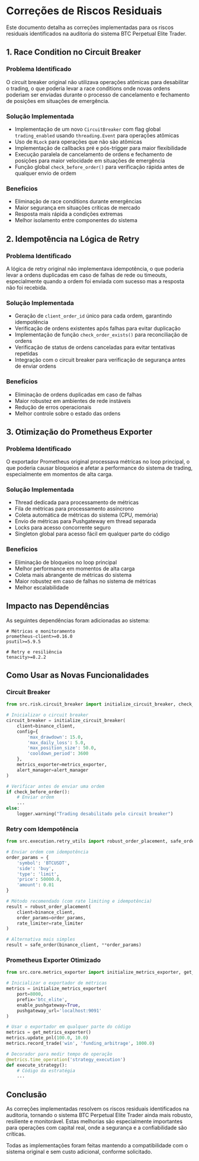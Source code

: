 # Correções de Riscos Residuais

Este documento detalha as correções implementadas para os riscos residuais identificados na auditoria do sistema BTC Perpetual Elite Trader.

## 1. Race Condition no Circuit Breaker

### Problema Identificado
O circuit breaker original não utilizava operações atômicas para desabilitar o trading, o que poderia levar a race conditions onde novas ordens poderiam ser enviadas durante o processo de cancelamento e fechamento de posições em situações de emergência.

### Solução Implementada
- Implementação de um novo `CircuitBreaker` com flag global `trading_enabled` usando `threading.Event` para operações atômicas
- Uso de `RLock` para operações que não são atômicas
- Implementação de callbacks pré e pós-trigger para maior flexibilidade
- Execução paralela de cancelamento de ordens e fechamento de posições para maior velocidade em situações de emergência
- Função global `check_before_order()` para verificação rápida antes de qualquer envio de ordem

### Benefícios
- Eliminação de race conditions durante emergências
- Maior segurança em situações críticas de mercado
- Resposta mais rápida a condições extremas
- Melhor isolamento entre componentes do sistema

## 2. Idempotência na Lógica de Retry

### Problema Identificado
A lógica de retry original não implementava idempotência, o que poderia levar a ordens duplicadas em caso de falhas de rede ou timeouts, especialmente quando a ordem foi enviada com sucesso mas a resposta não foi recebida.

### Solução Implementada
- Geração de `client_order_id` único para cada ordem, garantindo idempotência
- Verificação de ordens existentes após falhas para evitar duplicação
- Implementação de função `check_order_exists()` para reconciliação de ordens
- Verificação de status de ordens canceladas para evitar tentativas repetidas
- Integração com o circuit breaker para verificação de segurança antes de enviar ordens

### Benefícios
- Eliminação de ordens duplicadas em caso de falhas
- Maior robustez em ambientes de rede instáveis
- Redução de erros operacionais
- Melhor controle sobre o estado das ordens

## 3. Otimização do Prometheus Exporter

### Problema Identificado
O exportador Prometheus original processava métricas no loop principal, o que poderia causar bloqueios e afetar a performance do sistema de trading, especialmente em momentos de alta carga.

### Solução Implementada
- Thread dedicada para processamento de métricas
- Fila de métricas para processamento assíncrono
- Coleta automática de métricas do sistema (CPU, memória)
- Envio de métricas para Pushgateway em thread separada
- Locks para acesso concorrente seguro
- Singleton global para acesso fácil em qualquer parte do código

### Benefícios
- Eliminação de bloqueios no loop principal
- Melhor performance em momentos de alta carga
- Coleta mais abrangente de métricas do sistema
- Maior robustez em caso de falhas no sistema de métricas
- Melhor escalabilidade

## Impacto nas Dependências

As seguintes dependências foram adicionadas ao sistema:

```
# Métricas e monitoramento
prometheus-client>=0.16.0
psutil>=5.9.5

# Retry e resiliência
tenacity>=8.2.2
```

## Como Usar as Novas Funcionalidades

### Circuit Breaker

```python
from src.risk.circuit_breaker import initialize_circuit_breaker, check_before_order

# Inicializar o circuit breaker
circuit_breaker = initialize_circuit_breaker(
    client=binance_client,
    config={
        'max_drawdown': 15.0,
        'max_daily_loss': 5.0,
        'max_position_size': 50.0,
        'cooldown_period': 3600
    },
    metrics_exporter=metrics_exporter,
    alert_manager=alert_manager
)

# Verificar antes de enviar uma ordem
if check_before_order():
    # Enviar ordem
    ...
else:
    logger.warning("Trading desabilitado pelo circuit breaker")
```

### Retry com Idempotência

```python
from src.execution.retry_utils import robust_order_placement, safe_order

# Enviar ordem com idempotência
order_params = {
    'symbol': 'BTCUSDT',
    'side': 'buy',
    'type': 'limit',
    'price': 50000.0,
    'amount': 0.01
}

# Método recomendado (com rate limiting e idempotência)
result = robust_order_placement(
    client=binance_client,
    order_params=order_params,
    rate_limiter=rate_limiter
)

# Alternativa mais simples
result = safe_order(binance_client, **order_params)
```

### Prometheus Exporter Otimizado

```python
from src.core.metrics_exporter import initialize_metrics_exporter, get_metrics_exporter

# Inicializar o exportador de métricas
metrics = initialize_metrics_exporter(
    port=8000,
    prefix='btc_elite',
    enable_pushgateway=True,
    pushgateway_url='localhost:9091'
)

# Usar o exportador em qualquer parte do código
metrics = get_metrics_exporter()
metrics.update_pnl(100.0, 10.0)
metrics.record_trade('win', 'funding_arbitrage', 1000.0)

# Decorador para medir tempo de operação
@metrics.time_operation('strategy_execution')
def execute_strategy():
    # Código da estratégia
    ...
```

## Conclusão

As correções implementadas resolvem os riscos residuais identificados na auditoria, tornando o sistema BTC Perpetual Elite Trader ainda mais robusto, resiliente e monitorável. Estas melhorias são especialmente importantes para operações com capital real, onde a segurança e a confiabilidade são críticas.

Todas as implementações foram feitas mantendo a compatibilidade com o sistema original e sem custo adicional, conforme solicitado.

